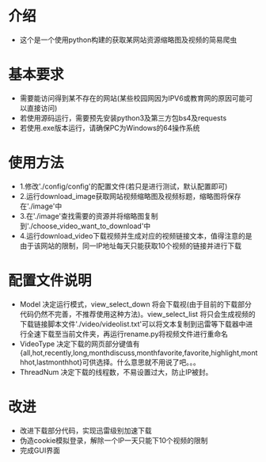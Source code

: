 # 介绍
* 这个是一个使用python构建的获取某网站资源缩略图及视频的简易爬虫

# 基本要求
* 需要能访问得到某不存在的网站(某些校园网因为IPV6或教育网的原因可能可以直接访问)
* 若使用源码运行，需要预先安装python3及第三方包bs4及requests
* 若使用.exe版本运行，请确保PC为Windows的64操作系统

# 使用方法
* 1.修改'./config/config'的配置文件(若只是进行测试，默认配置即可)
* 2.运行download_image获取网站视频缩略图及视频标题，缩略图将保存在'./image'中
* 3.在'./image'查找需要的资源并将缩略图复制到'./choose_video_want_to_download'中
* 4.运行download_video下载视频并生成对应的视频链接文本，值得注意的是由于该网站的限制，同一IP地址每天只能获取10个视频的链接并进行下载

# 配置文件说明
* Model  决定运行模式，view_select_down 将会下载视(由于目前的下载部分代码仍然不完善，不推荐使用这种方法)。view_select_list 将只会生成视频的下载链接脚本文件'./video/videolist.txt'可以将文本复制到迅雷等下载器中进行全速下载至当前文件夹，再运行rename.py将视频文件进行重命名
* VideoType 决定下载的网页部分键值有{all,hot,recently,long,monthdiscuss,monthfavorite,favorite,highlight,monthhot,lastmonthhot}可供选择。什么意思就不用说了吧。。。
* ThreadNum 决定下载的线程数，不易设置过大，防止IP被封。

# 改进
* 改进下载部分代码，实现迅雷级别加速下载
* 伪造cookie模拟登录，解除一个IP一天只能下10个视频的限制
* 完成GUI界面


